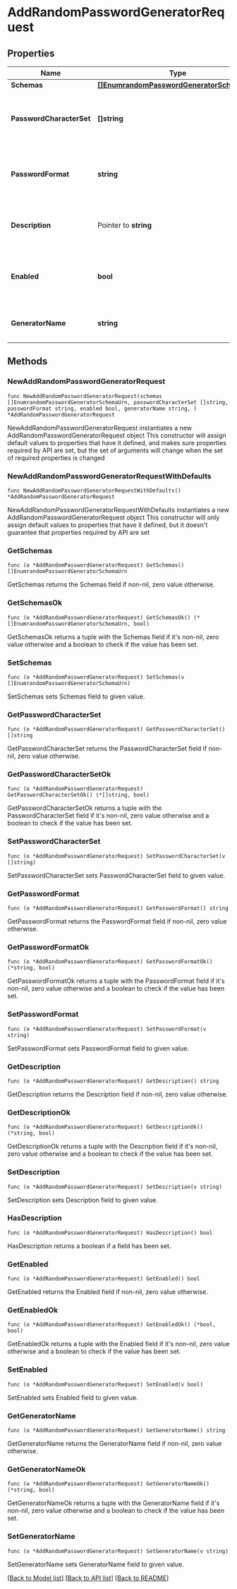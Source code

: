 # AddRandomPasswordGeneratorRequest

## Properties

Name | Type | Description | Notes
------------ | ------------- | ------------- | -------------
**Schemas** | [**[]EnumrandomPasswordGeneratorSchemaUrn**](EnumrandomPasswordGeneratorSchemaUrn.md) |  | 
**PasswordCharacterSet** | **[]string** | Specifies one or more named character sets. | 
**PasswordFormat** | **string** | Specifies the format to use for the generated password. | 
**Description** | Pointer to **string** | A description for this Password Generator | [optional] 
**Enabled** | **bool** | Indicates whether the Password Generator is enabled for use. | 
**GeneratorName** | **string** | Name of the new Password Generator | 

## Methods

### NewAddRandomPasswordGeneratorRequest

`func NewAddRandomPasswordGeneratorRequest(schemas []EnumrandomPasswordGeneratorSchemaUrn, passwordCharacterSet []string, passwordFormat string, enabled bool, generatorName string, ) *AddRandomPasswordGeneratorRequest`

NewAddRandomPasswordGeneratorRequest instantiates a new AddRandomPasswordGeneratorRequest object
This constructor will assign default values to properties that have it defined,
and makes sure properties required by API are set, but the set of arguments
will change when the set of required properties is changed

### NewAddRandomPasswordGeneratorRequestWithDefaults

`func NewAddRandomPasswordGeneratorRequestWithDefaults() *AddRandomPasswordGeneratorRequest`

NewAddRandomPasswordGeneratorRequestWithDefaults instantiates a new AddRandomPasswordGeneratorRequest object
This constructor will only assign default values to properties that have it defined,
but it doesn't guarantee that properties required by API are set

### GetSchemas

`func (o *AddRandomPasswordGeneratorRequest) GetSchemas() []EnumrandomPasswordGeneratorSchemaUrn`

GetSchemas returns the Schemas field if non-nil, zero value otherwise.

### GetSchemasOk

`func (o *AddRandomPasswordGeneratorRequest) GetSchemasOk() (*[]EnumrandomPasswordGeneratorSchemaUrn, bool)`

GetSchemasOk returns a tuple with the Schemas field if it's non-nil, zero value otherwise
and a boolean to check if the value has been set.

### SetSchemas

`func (o *AddRandomPasswordGeneratorRequest) SetSchemas(v []EnumrandomPasswordGeneratorSchemaUrn)`

SetSchemas sets Schemas field to given value.


### GetPasswordCharacterSet

`func (o *AddRandomPasswordGeneratorRequest) GetPasswordCharacterSet() []string`

GetPasswordCharacterSet returns the PasswordCharacterSet field if non-nil, zero value otherwise.

### GetPasswordCharacterSetOk

`func (o *AddRandomPasswordGeneratorRequest) GetPasswordCharacterSetOk() (*[]string, bool)`

GetPasswordCharacterSetOk returns a tuple with the PasswordCharacterSet field if it's non-nil, zero value otherwise
and a boolean to check if the value has been set.

### SetPasswordCharacterSet

`func (o *AddRandomPasswordGeneratorRequest) SetPasswordCharacterSet(v []string)`

SetPasswordCharacterSet sets PasswordCharacterSet field to given value.


### GetPasswordFormat

`func (o *AddRandomPasswordGeneratorRequest) GetPasswordFormat() string`

GetPasswordFormat returns the PasswordFormat field if non-nil, zero value otherwise.

### GetPasswordFormatOk

`func (o *AddRandomPasswordGeneratorRequest) GetPasswordFormatOk() (*string, bool)`

GetPasswordFormatOk returns a tuple with the PasswordFormat field if it's non-nil, zero value otherwise
and a boolean to check if the value has been set.

### SetPasswordFormat

`func (o *AddRandomPasswordGeneratorRequest) SetPasswordFormat(v string)`

SetPasswordFormat sets PasswordFormat field to given value.


### GetDescription

`func (o *AddRandomPasswordGeneratorRequest) GetDescription() string`

GetDescription returns the Description field if non-nil, zero value otherwise.

### GetDescriptionOk

`func (o *AddRandomPasswordGeneratorRequest) GetDescriptionOk() (*string, bool)`

GetDescriptionOk returns a tuple with the Description field if it's non-nil, zero value otherwise
and a boolean to check if the value has been set.

### SetDescription

`func (o *AddRandomPasswordGeneratorRequest) SetDescription(v string)`

SetDescription sets Description field to given value.

### HasDescription

`func (o *AddRandomPasswordGeneratorRequest) HasDescription() bool`

HasDescription returns a boolean if a field has been set.

### GetEnabled

`func (o *AddRandomPasswordGeneratorRequest) GetEnabled() bool`

GetEnabled returns the Enabled field if non-nil, zero value otherwise.

### GetEnabledOk

`func (o *AddRandomPasswordGeneratorRequest) GetEnabledOk() (*bool, bool)`

GetEnabledOk returns a tuple with the Enabled field if it's non-nil, zero value otherwise
and a boolean to check if the value has been set.

### SetEnabled

`func (o *AddRandomPasswordGeneratorRequest) SetEnabled(v bool)`

SetEnabled sets Enabled field to given value.


### GetGeneratorName

`func (o *AddRandomPasswordGeneratorRequest) GetGeneratorName() string`

GetGeneratorName returns the GeneratorName field if non-nil, zero value otherwise.

### GetGeneratorNameOk

`func (o *AddRandomPasswordGeneratorRequest) GetGeneratorNameOk() (*string, bool)`

GetGeneratorNameOk returns a tuple with the GeneratorName field if it's non-nil, zero value otherwise
and a boolean to check if the value has been set.

### SetGeneratorName

`func (o *AddRandomPasswordGeneratorRequest) SetGeneratorName(v string)`

SetGeneratorName sets GeneratorName field to given value.



[[Back to Model list]](../README.md#documentation-for-models) [[Back to API list]](../README.md#documentation-for-api-endpoints) [[Back to README]](../README.md)


